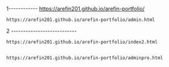 1------------
    https://arefin201.github.io/arefin-portfolio/ 
    
    https://arefin201.github.io/arefin-portfolio/admin.html
    

2 ---------------------------

    https://arefin201.github.io/arefin-portfolio/index2.html
  
    
    https://arefin201.github.io/arefin-portfolio/adminpro.html

          
